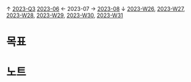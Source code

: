 
↑ [2023-Q3](2023-Q3.md)
[2023-06](2023-06.md) ← 2023-07 → [2023-08](2023-08.md)
↓ [2023-W26](2023-W26.md), [2023-W27](2023-W27.md), [2023-W28](2023-W28.md), [2023-W29](2023-W29.md), [2023-W30](2023-W30.md), [2023-W31](2023-W31.md)

# 목표



# 노트




